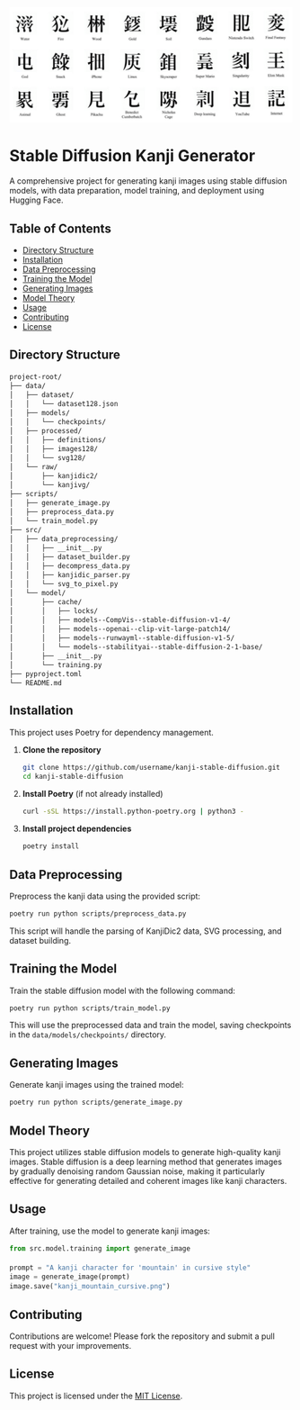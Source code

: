 ![@hardmaru](https://github.com/yago-mendoza/stable_diffusion_kanji_generator/blob/main/docs/hardmaru_matrix.PNG)

# Stable Diffusion Kanji Generator

A comprehensive project for generating kanji images using stable diffusion models, with data preparation, model training, and deployment using Hugging Face.

## Table of Contents
- [Directory Structure](#directory-structure)
- [Installation](#installation)
- [Data Preprocessing](#data-preprocessing)
- [Training the Model](#training-the-model)
- [Generating Images](#generating-images)
- [Model Theory](#model-theory)
- [Usage](#usage)
- [Contributing](#contributing)
- [License](#license)

## Directory Structure

```
project-root/
├── data/
│   ├── dataset/
│   │   └── dataset128.json
│   ├── models/
│   │   └── checkpoints/
│   ├── processed/
│   │   ├── definitions/
│   │   ├── images128/
│   │   └── svg128/
│   └── raw/
│       ├── kanjidic2/
│       └── kanjivg/
├── scripts/
│   ├── generate_image.py
│   ├── preprocess_data.py
│   └── train_model.py
├── src/
│   ├── data_preprocessing/
│   │   ├── __init__.py
│   │   ├── dataset_builder.py
│   │   ├── decompress_data.py
│   │   ├── kanjidic_parser.py
│   │   └── svg_to_pixel.py
│   └── model/
│       ├── cache/
│       │   ├── locks/
│       │   ├── models--CompVis--stable-diffusion-v1-4/
│       │   ├── models--openai--clip-vit-large-patch14/
│       │   ├── models--runwayml--stable-diffusion-v1-5/
│       │   └── models--stabilityai--stable-diffusion-2-1-base/
│       ├── __init__.py
│       └── training.py
├── pyproject.toml
└── README.md
```

## Installation

This project uses Poetry for dependency management.

1. **Clone the repository**
    ```bash
    git clone https://github.com/username/kanji-stable-diffusion.git
    cd kanji-stable-diffusion
    ```

2. **Install Poetry** (if not already installed)
    ```bash
    curl -sSL https://install.python-poetry.org | python3 -
    ```

3. **Install project dependencies**
    ```bash
    poetry install
    ```

## Data Preprocessing

Preprocess the kanji data using the provided script:

```bash
poetry run python scripts/preprocess_data.py
```

This script will handle the parsing of KanjiDic2 data, SVG processing, and dataset building.

## Training the Model

Train the stable diffusion model with the following command:

```bash
poetry run python scripts/train_model.py
```

This will use the preprocessed data and train the model, saving checkpoints in the `data/models/checkpoints/` directory.

## Generating Images

Generate kanji images using the trained model:

```bash
poetry run python scripts/generate_image.py
```

## Model Theory

This project utilizes stable diffusion models to generate high-quality kanji images. Stable diffusion is a deep learning method that generates images by gradually denoising random Gaussian noise, making it particularly effective for generating detailed and coherent images like kanji characters.

## Usage

After training, use the model to generate kanji images:

```python
from src.model.training import generate_image

prompt = "A kanji character for 'mountain' in cursive style"
image = generate_image(prompt)
image.save("kanji_mountain_cursive.png")
```

## Contributing

Contributions are welcome! Please fork the repository and submit a pull request with your improvements.

## License

This project is licensed under the [MIT License](LICENSE).
